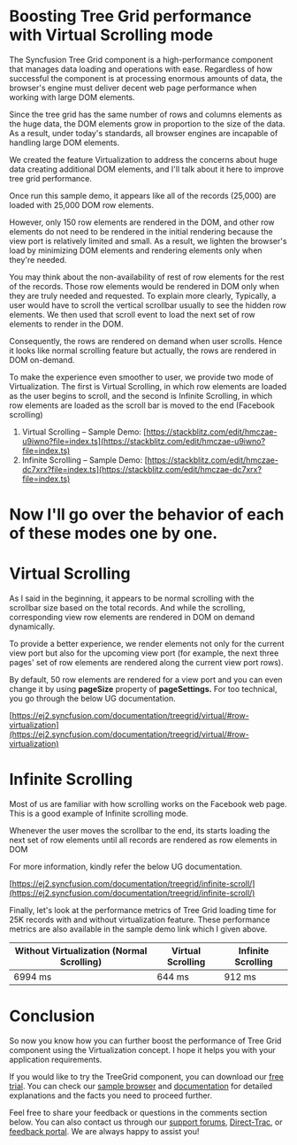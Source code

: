 # Boosting Tree Grid performance with Virtual Scrolling mode

The Syncfusion Tree Grid component is a high-performance component that manages data loading and operations with ease. Regardless of how successful the component is at processing enormous amounts of data, the browser's engine must deliver decent web page performance when working with large DOM elements.

Since the tree grid has the same number of rows and columns elements as the huge data, the DOM elements grow in proportion to the size of the data. As a result, under today's standards, all browser engines are incapable of handling large DOM elements.

We created the feature Virtualization to address the concerns about huge data creating additional DOM elements, and I'll talk about it here to improve tree grid performance.

Once run this sample demo, it appears like all of the records (25,000) are loaded with 25,000 DOM row elements.

However, only 150 row elements are rendered in the DOM, and other row elements do not need to be rendered in the initial rendering because the view port is relatively limited and small. As a result, we lighten the browser's load by minimizing DOM elements and rendering elements only when they're needed.

You may think about the non-availability of rest of row elements for the rest of the records. Those row elements would be rendered in DOM only when they are truly needed and requested. To explain more clearly, Typically, a user would have to scroll the vertical scrollbar usually to see the hidden row elements. We then used that scroll event to load the next set of row elements to render in the DOM.

Consequently, the rows are rendered on demand when user scrolls. Hence it looks like normal scrolling feature but actually, the rows are rendered in DOM on-demand.

To make the experience even smoother to user, we provide two mode of Virtualization. The first is Virtual Scrolling, in which row elements are loaded as the user begins to scroll, and the second is Infinite Scrolling, in which row elements are loaded as the scroll bar is moved to the end (Facebook scrolling)

1. Virtual Scrolling – Sample Demo: [https://stackblitz.com/edit/hmczae-u9iwno?file=index.ts](https://stackblitz.com/edit/hmczae-u9iwno?file=index.ts)
2. Infinite Scrolling – Sample Demo: [https://stackblitz.com/edit/hmczae-dc7xrx?file=index.ts](https://stackblitz.com/edit/hmczae-dc7xrx?file=index.ts)

# Now I'll go over the behavior of each of these modes one by one.

# Virtual Scrolling

As I said in the beginning, it appears to be normal scrolling with the scrollbar size based on the total records. And while the scrolling, corresponding view row elements are rendered in DOM on demand dynamically.

To provide a better experience, we render elements not only for the current view port but also for the upcoming view port (for example, the next three pages' set of row elements are rendered along the current view port rows).

By default, 50 row elements are rendered for a view port and you can even change it by using **pageSize** property of **pageSettings.** For too technical, you go through the below UG documentation.

[https://ej2.syncfusion.com/documentation/treegrid/virtual/#row-virtualization](https://ej2.syncfusion.com/documentation/treegrid/virtual/#row-virtualization)

# Infinite Scrolling

Most of us are familiar with how scrolling works on the Facebook web page. This is a good example of Infinite scrolling mode.

Whenever the user moves the scrollbar to the end, its starts loading the next set of row elements until all records are rendered as row elements in DOM

For more information, kindly refer the below UG documentation.

[https://ej2.syncfusion.com/documentation/treegrid/infinite-scroll/](https://ej2.syncfusion.com/documentation/treegrid/infinite-scroll/)

Finally, let's look at the performance metrics of Tree Grid loading time for 25K records with and without virtualization feature. These performance metrics are also available in the sample demo link which I given above.

| **Without Virtualization (Normal Scrolling)** | **Virtual Scrolling** | **Infinite Scrolling** |
| --- | --- | --- |
| 6994 ms | 644 ms | 912 ms |

# Conclusion

So now you know how you can further boost the performance of Tree Grid component using the Virtualization concept. I hope it helps you with your application requirements.

If you would like to try the TreeGrid component, you can download our [free trial](https://www.syncfusion.com/downloads/essential-js2/confirm). You can check our [sample browser](https://ej2.syncfusion.com/demos/#/material/tree-grid/virtual-scrolling.html) and [documentation](https://ej2.syncfusion.com/documentation/treegrid/virtual/) for detailed explanations and the facts you need to proceed further.

Feel free to share your feedback or questions in the comments section below. You can also contact us through our [support forums](https://www.syncfusion.com/forums), [Direct-Trac](https://www.syncfusion.com/account/login), or [feedback portal](https://www.syncfusion.com/feedback/). We are always happy to assist you!